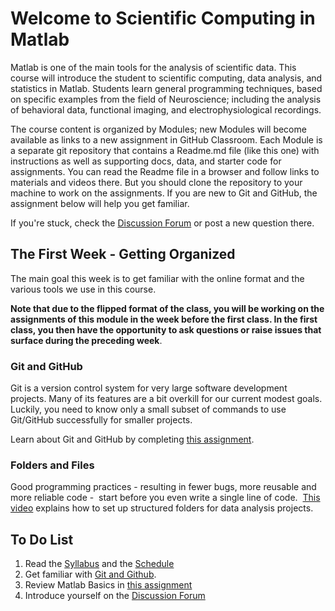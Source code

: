 # Welcome to Scientific Computing in Matlab

Matlab is one of the main tools for the analysis of scientific data. This course will introduce the student to scientific computing, data analysis, and statistics in Matlab. Students learn general programming techniques, based on specific examples from the field of Neuroscience; including the analysis of behavioral data, functional imaging, and electrophysiological recordings.

The course content is organized by Modules; new Modules will become available as links to a new assignment in GitHub Classroom. Each Module is a separate git repository that contains a Readme.md file (like this one) with instructions as well as supporting docs, data, and starter code for assignments. You can read the Readme file in a browser and follow links to materials and videos there. But you should clone the repository to your machine to work on the assignments. If you are new to Git and GitHub, the assignment below will help you get familiar.

If you're stuck, check the [Discussion Forum](https://github.com/orgs/Scientific-Computing-in-Matlab/teams/students-2023) or post a new question there.

## The First Week - Getting Organized

The main goal this week is to get familiar with the online format and the various tools we use in this course.

**Note that due to the flipped format of the class, you will be working on the assignments of this module in the week before the first class.
In the first class, you then have the opportunity to ask questions or raise issues that surface during the preceding week**.

### Git and GitHub

Git is a version control system for very large software development projects. Many of its features are a bit overkill for our current modest goals. Luckily, you need to know only a small subset of commands to use Git/GitHub successfully for smaller projects.

Learn about Git and GitHub by completing [this assignment](https://classroom.github.com/a/tOy8ASUu).
### Folders and Files

Good programming practices - resulting in fewer bugs, more reusable and more reliable code -  start before you even write a single line of code.  
[This video](https://youtu.be/MGYSZHscos8) explains how to set up structured folders for data analysis projects.

## To Do List

1. Read the [Syllabus](./docs/syllabus.docx?raw=true) and the [Schedule](./docs/schedule.docx?raw=true)
2. Get familiar with [Git and Github](https://classroom.github.com/a/tOy8ASUu).
3. Review Matlab Basics in [this assignment](https://classroom.github.com/a/fSPQOOPw)
4. Introduce yourself on the [Discussion Forum](https://github.com/orgs/Scientific-Computing-in-Matlab/teams/students-2023/discussions/1)

